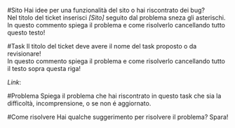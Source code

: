 #Sito
Hai idee per una funzionalità del sito o hai riscontrato dei bug?  
Nel titolo del ticket inserisci *[Sito]* seguito dal problema sneza gli asterischi.  
In questo commento spiega il problema e come risolverlo cancellando tutto questo testo!

#Task
Il titolo del ticket deve avere il nome del task proposto o da revisionare!   
In questo commento spiega il problema e come risolverlo cancellando tutto il testo sopra questa riga!

*Link*:

#Problema
Spiega il problema che hai riscontrato in questo task che sia la difficoltà, incomprensione, o se non é aggiornato.

#Come risolvere
Hai qualche suggerimento per risolvere il problema? Spara!
